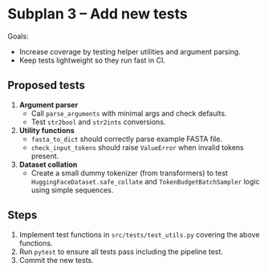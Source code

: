 # Subplan 3 – Add new tests

Goals:
- Increase coverage by testing helper utilities and argument parsing.
- Keep tests lightweight so they run fast in CI.

## Proposed tests
1. **Argument parser**
   - Call `parse_arguments` with minimal args and check defaults.
   - Test `str2bool` and `str2ints` conversions.
2. **Utility functions**
   - `fasta_to_dict` should correctly parse example FASTA file.
   - `check_input_tokens` should raise `ValueError` when invalid tokens present.
3. **Dataset collation**
   - Create a small dummy tokenizer (from transformers) to test `HuggingFaceDataset.safe_collate` and `TokenBudgetBatchSampler` logic using simple sequences.

## Steps
1. Implement test functions in `src/tests/test_utils.py` covering the above functions.
2. Run `pytest` to ensure all tests pass including the pipeline test.
3. Commit the new tests.
